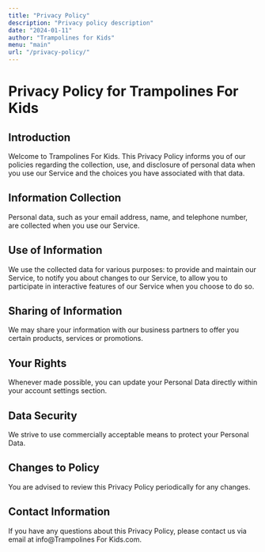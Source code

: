 ```yaml
---
title: "Privacy Policy"
description: "Privacy policy description"
date: "2024-01-11"
author: "Trampolines for Kids"
menu: "main"
url: "/privacy-policy/"
---
```


# Privacy Policy for Trampolines For Kids

## Introduction
Welcome to Trampolines For Kids. This Privacy Policy informs you of our policies regarding the collection, use, and disclosure of personal data when you use our Service and the choices you have associated with that data.

## Information Collection
Personal data, such as your email address, name, and telephone number, are collected when you use our Service.

## Use of Information
We use the collected data for various purposes: to provide and maintain our Service, to notify you about changes to our Service, to allow you to participate in interactive features of our Service when you choose to do so.

## Sharing of Information
We may share your information with our business partners to offer you certain products, services or promotions.

## Your Rights
Whenever made possible, you can update your Personal Data directly within your account settings section.

## Data Security
We strive to use commercially acceptable means to protect your Personal Data.

## Changes to Policy
You are advised to review this Privacy Policy periodically for any changes.

## Contact Information
If you have any questions about this Privacy Policy, please contact us via email at info@Trampolines For Kids.com.


